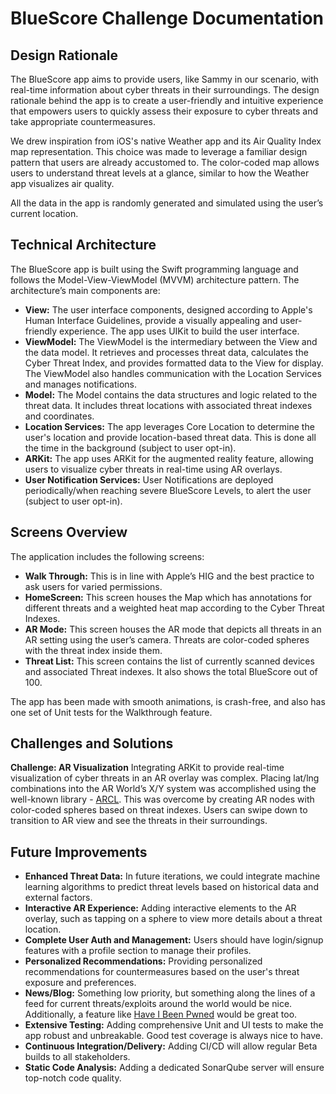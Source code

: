 # BlueScore Challenge Documentation

## Design Rationale

The BlueScore app aims to provide users, like Sammy in our scenario, with real-time information about cyber threats in their surroundings. The design rationale behind the app is to create a user-friendly and intuitive experience that empowers users to quickly assess their exposure to cyber threats and take appropriate countermeasures.

We drew inspiration from iOS's native Weather app and its Air Quality Index map representation. This choice was made to leverage a familiar design pattern that users are already accustomed to. The color-coded map allows users to understand threat levels at a glance, similar to how the Weather app visualizes air quality.

All the data in the app is randomly generated and simulated using the user’s current location.

## Technical Architecture

The BlueScore app is built using the Swift programming language and follows the Model-View-ViewModel (MVVM) architecture pattern. The architecture’s main components are:

- **View:** The user interface components, designed according to Apple's Human Interface Guidelines, provide a visually appealing and user-friendly experience. The app uses UIKit to build the user interface.
- **ViewModel:** The ViewModel is the intermediary between the View and the data model. It retrieves and processes threat data, calculates the Cyber Threat Index, and provides formatted data to the View for display. The ViewModel also handles communication with the Location Services and manages notifications.
- **Model:** The Model contains the data structures and logic related to the threat data. It includes threat locations with associated threat indexes and coordinates.
- **Location Services:** The app leverages Core Location to determine the user's location and provide location-based threat data. This is done all the time in the background (subject to user opt-in).
- **ARKit:** The app uses ARKit for the augmented reality feature, allowing users to visualize cyber threats in real-time using AR overlays.
- **User Notification Services:** User Notifications are deployed periodically/when reaching severe BlueScore Levels, to alert the user (subject to user opt-in).

## Screens Overview

The application includes the following screens:

- **Walk Through:** This is in line with Apple’s HIG and the best practice to ask users for varied permissions.
- **HomeScreen:** This screen houses the Map which has annotations for different threats and a weighted heat map according to the Cyber Threat Indexes.
- **AR Mode:** This screen houses the AR mode that depicts all threats in an AR setting using the user’s camera. Threats are color-coded spheres with the threat index inside them.
- **Threat List:** This screen contains the list of currently scanned devices and associated Threat indexes. It also shows the total BlueScore out of 100.

The app has been made with smooth animations, is crash-free, and also has one set of Unit tests for the Walkthrough feature.

## Challenges and Solutions

**Challenge: AR Visualization**
Integrating ARKit to provide real-time visualization of cyber threats in an AR overlay was complex. Placing lat/lng combinations into the AR World’s X/Y system was accomplished using the well-known library - [ARCL](https://cocoapods.org/pods/ARCL).
This was overcome by creating AR nodes with color-coded spheres based on threat indexes. Users can swipe down to transition to AR view and see the threats in their surroundings.

## Future Improvements

- **Enhanced Threat Data:** In future iterations, we could integrate machine learning algorithms to predict threat levels based on historical data and external factors.
- **Interactive AR Experience:** Adding interactive elements to the AR overlay, such as tapping on a sphere to view more details about a threat location.
- **Complete User Auth and Management:** Users should have login/signup features with a profile section to manage their profiles.
- **Personalized Recommendations:** Providing personalized recommendations for countermeasures based on the user's threat exposure and preferences.
- **News/Blog:** Something low priority, but something along the lines of a feed for current threats/exploits around the world would be nice. Additionally, a feature like [Have I Been Pwned](https://haveibeenpwned.com/) would be great too.
- **Extensive Testing:** Adding comprehensive Unit and UI tests to make the app robust and unbreakable. Good test coverage is always nice to have.
- **Continuous Integration/Delivery:** Adding CI/CD will allow regular Beta builds to all stakeholders.
- **Static Code Analysis:** Adding a dedicated SonarQube server will ensure top-notch code quality.

